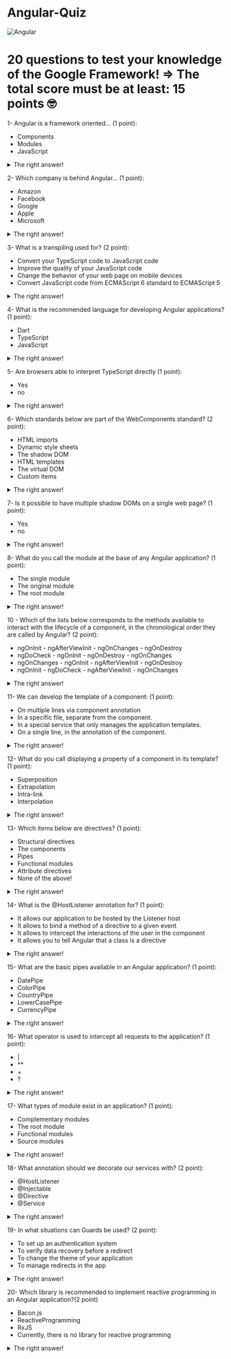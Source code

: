 # Angular-Quiz
![Angular](https://loga-engineering.com/wp-content/uploads/2019/10/angular-logo.png)

# 20 questions to test your knowledge of the Google Framework! => The total score must be at least: 15 points :nerd_face:

  1- Angular is a framework oriented… (1 point): 
   - Components
   - Modules
   - JavaScript
   <details>
  <summary>The right answer!</summary>
   Components
  </details>
  
  2- Which company is behind Angular... (1 point):
   - Amazon
   - Facebook
   - Google
   - Apple
   - Microsoft
   <details>
  <summary>The right answer!</summary>
   Google 
  </details>
  
  3- What is a transpiling  used for? (2 point): 
   - Convert your TypeScript code to JavaScript code
   - Improve the quality of your JavaScript code
   - Change the behavior of your web page on mobile devices
   - Convert JavaScript code from ECMAScript 6 standard to ECMAScript 5
   <details>
  <summary>The right answer!</summary>
   Convert JavaScript code from ECMAScript 6 standard to ECMAScript 5 
  </details>
  
  4- What is the recommended language for developing Angular applications? (1 point):
   - Dart
   - TypeScript
   - JavaScript
   <details>
  <summary>The right answer!</summary>
   TypeScript
  </details>
  
  5- Are browsers able to interpret TypeScript directly (1 point):
   - Yes
   - no
   <details>
  <summary>The right answer!</summary>
   No
  </details>
  
  6- Which standards below are part of the WebComponents standard? (2 point):
   - HTML imports
   - Dynamic style sheets
   - The shadow DOM
   - HTML templates
   - The virtual DOM
   - Custom items
   <details>
  <summary>The right answer!</summary>
   * HTML imports
   * The shadow DOM
   * HTML templates
   * Custom items
  </details>   
  
  7- Is it possible to have multiple shadow DOMs on a single web page? (1 point):
   - Yes
   - no
   <details>
  <summary>The right answer!</summary>
   Yes
  </details>

  8- What do you call the module at the base of any Angular application? (1 point):
   - The single module
   - The original module
   - The root module
   <details>
  <summary>The right answer!</summary>
   The root module
  </details> 

  10 - Which of the lists below corresponds to the methods available to interact with the lifecycle of a component, in the chronological order they are called by Angular? (2 point):
   - ngOnInit - ngAfterViewInit - ngOnChanges - ngOnDestroy
   - ngDoCheck - ngOnInit - ngOnDestroy - ngOnChanges
   - ngOnChanges - ngOnInit - ngAfterViewInit - ngOnDestroy
   - ngOnInit - ngDoCheck - ngAfterViewInit - ngOnChanges
   <details>
  <summary>The right answer!</summary>
   ngOnChanges - ngOnInit - ngAfterViewInit - ngOnDestroy
  </details>
  

  11- We can develop the template of a component: (1 point):
   - On multiple lines via component annotation
   - In a specific file, separate from the component.
   - In a special service that only manages the application templates.
   - On a single line, in the annotation of the component.
   
   <details>
  <summary>The right answer!</summary>
   - On multiple lines via component annotation.
   - In a specific file, separate from the component.
   - On a single line, in the annotation of the component.
  </details>   
  
  12- What do you call displaying a property of a component in its template? (1 point):
   - Superposition
   - Extrapolation
   - Intra-link
   - Interpolation
   
   <details>
  <summary>The right answer!</summary>
   Interpolation
  </details>
  
  13- Which items below are directives? (1 point):
   - Structural directives
   - The components
   - Pipes
   - Functional modules
   - Attribute directives
   - None of the above!
   
   <details>
  <summary>The right answer!</summary>
    - Structural directives
    - The components
    - Attribute directives
  </details>
  
   14- What is the @HostListener annotation for? (1 point):
   - It allows our application to be hosted by the Listener host
   - It allows to bind a method of a directive to a given event
   - It allows to intercept the interactions of the user in the component
   - It allows you to tell Angular that a class is a directive
   
   <details>
  <summary>The right answer!</summary>
   It allows to bind a method of a directive to a given event
  </details>
  
   15- What are the basic pipes available in an Angular application? (1 point):
   - DatePipe
   - ColorPipe
   - CountryPipe
   - LowerCasePipe
   - CurrencyPipe
   <details>
  <summary>The right answer!</summary>
   DatePipe - CountryPipe - LowerCasePipe
  </details>
  
   16- What operator is used to intercept all requests to the application? (1 point):
   -  |
   -  **
   -  \+
   -  ?
   <details>
  <summary>The right answer!</summary>
   **
  </details>
  
   17- What types of module exist in an application? (1 point):
   - Complementary modules
   - The root module
   - Functional modules
   - Source modules
   <details>
  <summary>The right answer!</summary>
   The root module - Functional modules
  </details>  

   18- What annotation should we decorate our services with? (2 point):
   - @HostListener
   - @Injectable
   - @Directive
   - @Service
   <details>
  <summary>The right answer!</summary>
   @Injectable
  </details>  
  
   19- In what situations can Guards be used? (2 point):
   - To set up an authentication system
   - To verify data recovery before a redirect
   - To change the theme of your application
   - To manage redirects in the app
   
   <details>
  <summary>The right answer!</summary>
   To set up an authentication system - To manage redirects in the app
  </details>
  
  20- Which library is recommended to implement reactive programming in an Angular application?(2 point)
   - Bacon.js
   - ReactiveProgramming
   - RxJS
   - Currently, there is no library for reactive programming
   
   <details>
  <summary>The right answer!</summary>
   RxJS
  </details>
  
  
